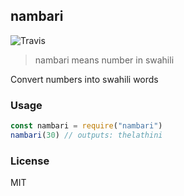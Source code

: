 ## nambari

![Travis](https://img.shields.io/travis/m8r1x/nambari.svg)

> nambari means number in swahili

Convert numbers into swahili words

### Usage

```js
const nambari = require("nambari")
nambari(30) // outputs: thelathini
```

### License

MIT
